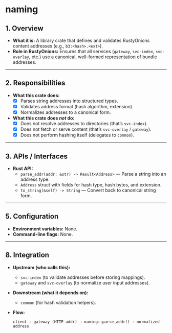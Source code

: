 # naming

## 1. Overview
- **What it is:** A library crate that defines and validates RustyOnions content addresses (e.g., `b3:<hash>.<ext>`).  
- **Role in RustyOnions:** Ensures that all services (`gateway`, `svc-index`, `svc-overlay`, etc.) use a canonical, well-formed representation of bundle addresses.

---

## 2. Responsibilities
- **What this crate does:**
  - [x] Parses string addresses into structured types.  
  - [x] Validates address format (hash algorithm, extension).  
  - [x] Normalizes addresses to a canonical form.  

- **What this crate does *not* do:**
  - [x] Does not resolve addresses to directories (that’s `svc-index`).  
  - [x] Does not fetch or serve content (that’s `svc-overlay` / `gateway`).  
  - [x] Does not perform hashing itself (delegates to `common`).  

---

## 3. APIs / Interfaces
- **Rust API:**
  - `parse_addr(addr: &str) -> Result<Address>` — Parse a string into an address type.  
  - `Address` struct with fields for hash type, hash bytes, and extension.  
  - `to_string(&self) -> String` — Convert back to canonical string form.  

---

## 5. Configuration
- **Environment variables:** None.  
- **Command-line flags:** None.  

---

## 8. Integration
- **Upstream (who calls this):**  
  - `svc-index` (to validate addresses before storing mappings).  
  - `gateway` and `svc-overlay` (to normalize user input addresses).  

- **Downstream (what it depends on):**  
  - `common` (for hash validation helpers).  

- **Flow:**  
  ```text
  client → gateway (HTTP addr) → naming::parse_addr() → normalized address
```